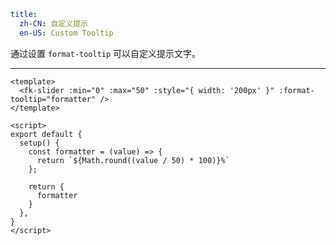 ```yaml
title:
  zh-CN: 自定义提示
  en-US: Custom Tooltip
```


通过设置 `format-tooltip` 可以自定义提示文字。

---


```vue { "component": true } 
<template>
  <fk-slider :min="0" :max="50" :style="{ width: '200px' }" :format-tooltip="formatter" />
</template>

<script>
export default {
  setup() {
    const formatter = (value) => {
      return `${Math.round((value / 50) * 100)}%`
    };

    return {
      formatter
    }
  },
}
</script>
```
